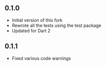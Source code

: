 ## 0.1.0

- Initial version of this fork
- Rewrote all the tests using the test package
- Updated for Dart 2

## 0.1.1

- Fixed various code warnings